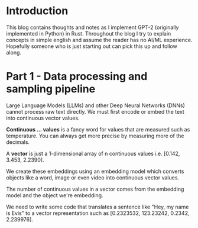 # Introduction

This blog contains thoughts and notes as I implement GPT-2 (originally implemented in Python) in Rust. Throughout the blog I try to explain concepts in simple english and assume the reader has no AI/ML experience. Hopefully someone who is just starting out can pick this up and follow along.

# Part 1 - Data processing and sampling pipeline

Large Language Models (LLMs) and other Deep Neural Networks (DNNs) cannot process raw text directly. We must first encode or embed the text into continuous vector values.

**Continuous ... values** is a fancy word for values that are measured such as temperature. You can always get more precise by measuring more of the decimals.

A **vector** is just a 1-dimensional array of n continuous values i.e. [0.142, 3.453, 2.2390].

We create these embeddings using an embedding model which converts objects like a word, image or even video into continuous vector values.

The number of continuous values in a vector comes from the embedding model and the object we're embedding.

We need to write some code that translates a sentence like "Hey, my name is Evis" to a vector representation such as [0.2323532, 123.23242, 0.2342, 2.239976].
